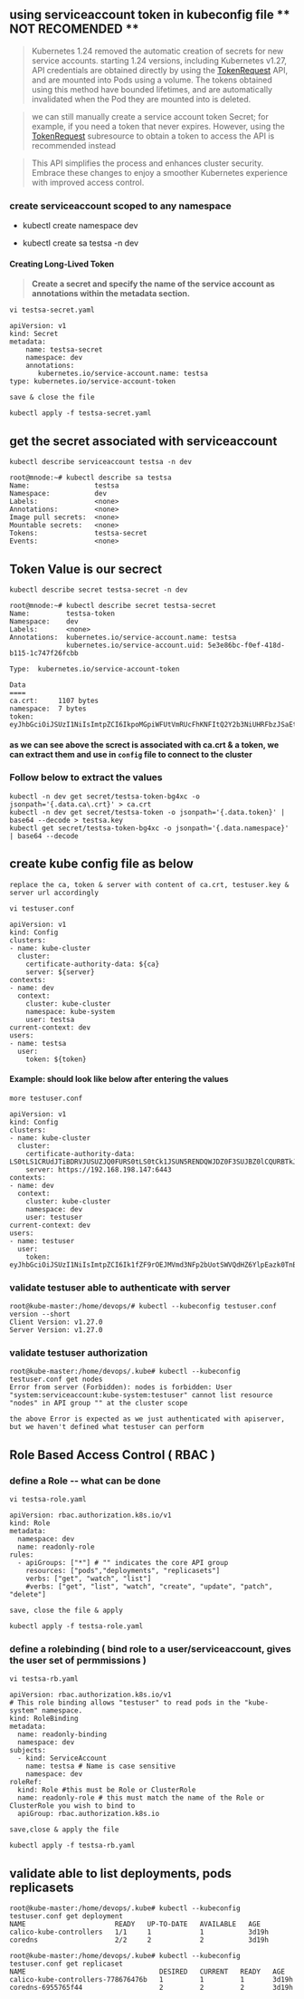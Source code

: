## using serviceaccount token in kubeconfig file      ** NOT RECOMENDED ** 

> Kubernetes 1.24 removed the automatic creation of secrets for new service accounts. starting 1.24 versions, including Kubernetes v1.27, API credentials are obtained directly by using the [TokenRequest](https://kubernetes.io/docs/reference/kubernetes-api/authentication-resources/token-request-v1/) API, and are mounted into Pods using a volume. The tokens obtained using this method have bounded lifetimes, and are automatically invalidated when the Pod they are mounted into is deleted.

> we can still manually create a service account token Secret; for example, if you need a token that never expires. However, using the [TokenRequest](https://kubernetes.io/docs/reference/kubernetes-api/authentication-resources/token-request-v1/) subresource to obtain a token to access the API is recommended instead

> This API simplifies the process and enhances cluster security. Embrace these changes to enjoy a smoother Kubernetes experience with improved access control. 

### create serviceaccount scoped to any namespace 

- kubectl create namespace dev

- kubectl create sa testsa -n dev

#### Creating Long-Lived Token

> **Create a secret and specify the name of the service account as annotations within the metadata section.**

```
vi testsa-secret.yaml 

apiVersion: v1
kind: Secret
metadata:
    name: testsa-secret
    namespace: dev
    annotations:
       kubernetes.io/service-account.name: testsa
type: kubernetes.io/service-account-token

save & close the file

kubectl apply -f testsa-secret.yaml
```

## get the secret associated with serviceaccount 

`kubectl describe serviceaccount testsa -n dev`

```
root@mnode:~# kubectl describe sa testsa
Name:                testsa
Namespace:           dev
Labels:              <none>
Annotations:         <none>
Image pull secrets:  <none>
Mountable secrets:   <none>
Tokens:              testsa-secret
Events:              <none>
```

## Token Value is our secrect

`kubectl describe secret testsa-secret -n dev`

```
root@mnode:~# kubectl describe secret testsa-secret
Name:         testsa-token
Namespace:    dev
Labels:       <none>
Annotations:  kubernetes.io/service-account.name: testsa
              kubernetes.io/service-account.uid: 5e3e86bc-f0ef-418d-b115-1c747f26fcbb

Type:  kubernetes.io/service-account-token

Data
====
ca.crt:     1107 bytes
namespace:  7 bytes
token:   eyJhbGciOiJSUzI1NiIsImtpZCI6IkpoMGpiWFUtVmRUcFhKNFItQ2Y2b3NiUHRFbzJSaEtJbGl0NGFWeFFPV3MifQeyJpc3MiOiJrdWJlcm5ldGV
```

#### as we can see above the screct is associated with ca.crt & a token, we can extract them and use in `config` file to connect to the cluster 

### Follow below to extract the values 
```
kubectl -n dev get secret/testsa-token-bg4xc -o jsonpath='{.data.ca\.crt}' > ca.crt
kubectl -n dev get secret/testsa-token -o jsonpath='{.data.token}' | base64 --decode > testsa.key
kubectl get secret/testsa-token-bg4xc -o jsonpath='{.data.namespace}' | base64 --decode
```

## create kube config file as below 

`replace the ca, token & server with content of ca.crt, testuser.key & server url accordingly`

`vi testuser.conf`

```
apiVersion: v1
kind: Config
clusters:
- name: kube-cluster
  cluster:
    certificate-authority-data: ${ca}
    server: ${server}
contexts:
- name: dev
  context:
    cluster: kube-cluster
    namespace: kube-system
    user: testsa
current-context: dev
users:
- name: testsa
  user:
    token: ${token}
```

#### Example: should look like below after entering the values 

` more testuser.conf `

```
apiVersion: v1
kind: Config
clusters:
- name: kube-cluster
  cluster:
    certificate-authority-data: LS0tLS1CRUdJTiBDRVJUSUZJQ0FURS0tLS0tCk1JSUN5RENDQWJDZ0F3SUJBZ0lCQURBTkJna3Foa2lH
    server: https://192.168.198.147:6443
contexts:
- name: dev
  context:
    cluster: kube-cluster
    namespace: dev
    user: testuser
current-context: dev
users:
- name: testuser
  user:
    token: eyJhbGciOiJSUzI1NiIsImtpZCI6Ik1fZF9rOEJMVmd3NFp2bUotSWVQdHZ6YlpEazk0TnBCOTVnMjJVQmlRTTAifQ.eyJpc3MiOiJ
```

### validate testuser able to authenticate with server 

```
root@kube-master:/home/devops/# kubectl --kubeconfig testuser.conf version --short
Client Version: v1.27.0
Server Version: v1.27.0
```

### validate testuser authorization 
```
root@kube-master:/home/devops/.kube# kubectl --kubeconfig testuser.conf get nodes
Error from server (Forbidden): nodes is forbidden: User "system:serviceaccount:kube-system:testuser" cannot list resource "nodes" in API group "" at the cluster scope
```

`the above Error is expected as we just authenticated with apiserver, but we haven't defined what testuser can perform` 


## Role Based Access Control ( RBAC ) 

### define a Role -- what can be done 

```
vi testsa-role.yaml 

apiVersion: rbac.authorization.k8s.io/v1
kind: Role
metadata:
  namespace: dev
  name: readonly-role
rules:
  - apiGroups: ["*"] # "" indicates the core API group
    resources: ["pods","deployments", "replicasets"]
    verbs: ["get", "watch", "list"]
    #verbs: ["get", "list", "watch", "create", "update", "patch", "delete"]

save, close the file & apply 

kubectl apply -f testsa-role.yaml

``` 

### define a rolebinding ( bind role to a user/serviceaccount, gives the user set of permmissions )

```
vi testsa-rb.yaml

apiVersion: rbac.authorization.k8s.io/v1
# This role binding allows "testuser" to read pods in the "kube-system" namespace.
kind: RoleBinding
metadata:
  name: readonly-binding
  namespace: dev
subjects:
  - kind: ServiceAccount
    name: testsa # Name is case sensitive
    namespace: dev
roleRef:
  kind: Role #this must be Role or ClusterRole
  name: readonly-role # this must match the name of the Role or ClusterRole you wish to bind to
  apiGroup: rbac.authorization.k8s.io

save,close & apply the file 

kubectl apply -f testsa-rb.yaml
```

## validate able to list deployments, pods replicasets 

```
root@kube-master:/home/devops/.kube# kubectl --kubeconfig testuser.conf get deployment
NAME                      READY   UP-TO-DATE   AVAILABLE   AGE
calico-kube-controllers   1/1     1            1           3d19h
coredns                   2/2     2            2           3d19h
```

```
root@kube-master:/home/devops/.kube# kubectl --kubeconfig testuser.conf get replicaset
NAME                                 DESIRED   CURRENT   READY   AGE
calico-kube-controllers-778676476b   1         1         1       3d19h
coredns-6955765f44                   2         2         2       3d19h
```